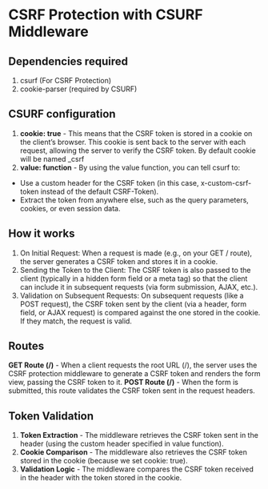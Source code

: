 # CSRF Protection with CSURF Middleware

## Dependencies required
1. csurf (For CSRF Protection)
2. cookie-parser (required by CSURF)

## CSURF configuration
1. **cookie: true** - This means that the CSRF token is stored in a cookie on the client’s browser. This cookie is sent back to the server with each request, allowing the server to verify the CSRF token. By default cookie will be named _csrf
2. **value: function** - By using the value function, you can tell csurf to:
 - Use a custom header for the CSRF token (in this case, x-custom-csrf-token instead of the default CSRF-Token).
 - Extract the token from anywhere else, such as the query parameters, cookies, or even session data.

## How it works
1. On Initial Request: When a request is made (e.g., on your GET / route), the server generates a CSRF token and stores it in a cookie.
2. Sending the Token to the Client: The CSRF token is also passed to the client (typically in a hidden form field or a meta tag) so that the client can include it in subsequent requests (via form submission, AJAX, etc.).
3. Validation on Subsequent Requests: On subsequent requests (like a POST request), the CSRF token sent by the client (via a header, form field, or AJAX request) is compared against the one stored in the cookie. If they match, the request is valid.

## Routes
**GET Route (/)** - When a client requests the root URL (/), the server uses the CSRF protection middleware to generate a CSRF token and renders the form view, passing the CSRF token to it.
**POST Route (/)** - When the form is submitted, this route validates the CSRF token sent in the request headers.

## Token Validation
1. **Token Extraction** - The middleware retrieves the CSRF token sent in the header (using the custom header specified in value function).
2. **Cookie Comparison** - The middleware also retrieves the CSRF token stored in the cookie (because we set cookie: true).
3. **Validation Logic** - The middleware compares the CSRF token received in the header with the token stored in the cookie.